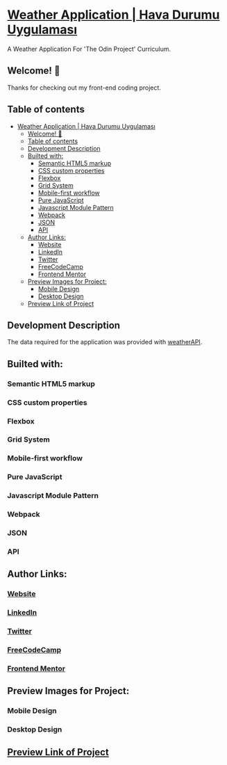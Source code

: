 # [Weather Application | Hava Durumu Uygulaması](https://www.theodinproject.com/lessons/node-path-javascript-weather-app/)

A Weather Application For 'The Odin Project' Curriculum.

## Welcome! 👋

Thanks for checking out my front-end coding project.

## Table of contents

- [Weather Application | Hava Durumu Uygulaması](#weather-application--hava-durumu-uygulaması)
  - [Welcome! 👋](#welcome-)
  - [Table of contents](#table-of-contents)
  - [Development Description](#development-description)
  - [Builted with:](#builted-with)
    - [Semantic HTML5 markup](#semantic-html5-markup)
    - [CSS custom properties](#css-custom-properties)
    - [Flexbox](#flexbox)
    - [Grid System](#grid-system)
    - [Mobile-first workflow](#mobile-first-workflow)
    - [Pure JavaScript](#pure-javascript)
    - [Javascript Module Pattern](#javascript-module-pattern)
    - [Webpack](#webpack)
    - [JSON](#json)
    - [API](#api)
  - [Author Links:](#author-links)
    - [Website](#website)
    - [LinkedIn](#linkedin)
    - [Twitter](#twitter)
    - [FreeCodeCamp](#freecodecamp)
    - [Frontend Mentor](#frontend-mentor)
  - [Preview Images for Project:](#preview-images-for-project)
    - [Mobile Design](#mobile-design)
    - [Desktop Design](#desktop-design)
  - [Preview Link of Project](#preview-link-of-project)

## Development Description

The data required for the application was provided with [weatherAPI](https://www.weatherapi.com/).

## Builted with:

### Semantic HTML5 markup

### CSS custom properties

### Flexbox

### Grid System

### Mobile-first workflow

### Pure JavaScript

### Javascript Module Pattern

### Webpack

### JSON

### API

## Author Links:

### [Website](https://www.selimbiber.dev)

### [LinkedIn](https://linkedin.com/in/selim-biber-406550214)

### [Twitter](https://www.twitter.com/selimbbr)

### [FreeCodeCamp](https://www.freecodecamp.org/selimbiber)

### [Frontend Mentor](https://www.frontendmentor.io/profile/selimbiber)

## Preview Images for Project:

### Mobile Design

### Desktop Design

## [Preview Link of Project](https://htmlpreview.github.io/?https://github.com/selimbiber/Pure-JavaScript-Projects/blob/main/WeatherApplication/dist/index.html/)
